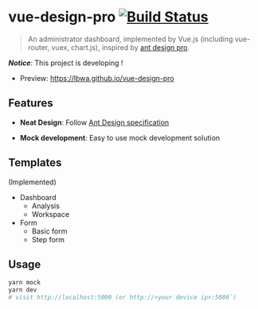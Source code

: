 # vue-design-pro [![Build Status](https://travis-ci.org/lbwa/vue-design-pro.svg?branch=master)](https://travis-ci.org/lbwa/vue-design-pro)

> An administrator dashboard, implemented by Vue.js (including vue-router, vuex, chart.js), inspired by [ant design pro].

[ant design pro]:https://github.com/ant-design/ant-design-pro

***Notice***: This project is developing !

- Preview: https://lbwa.github.io/vue-design-pro

## Features

- **Neat Design**: Follow [Ant Design specification]

- **Mock development**: Easy to use mock development solution

[Ant Design specification]:https://ant.design

## Templates

(Implemented)

- Dashboard
    - Analysis
    - Workspace
- Form
    - Basic form
    - Step form

## Usage

```bash
yarn mock
yarn dev
# visit http://localhost:5000 (or http://<your device ip>:5000`)
```
